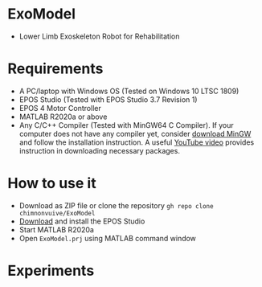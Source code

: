 # ExoModel
* Lower Limb Exoskeleton Robot for Rehabilitation

# Requirements
* A PC/laptop with Windows OS (Tested on Windows 10 LTSC 1809)
* EPOS Studio (Tested with EPOS Studio 3.7 Revision 1)
* EPOS 4 Motor Controller
* MATLAB R2020a or above
* Any C/C++ Compiler (Tested with MinGW64 C Compiler). If your computer does not have any compiler yet, consider [download MinGW](https://osdn.net/projects/mingw/downloads/68260/mingw-get-setup.exe/) and follow the installation instruction. A useful [YouTube video](https://www.youtube.com/watch?v=sXW2VLrQ3Bs) provides instruction in downloading necessary packages.

# How to use it
* Download as ZIP file or clone the repository `gh repo clone chimnonvuive/ExoModel`
* [Download](https://www.maxongroup.com/medias/sys_master/root/8942467743774/EPOS-2-4-IDX-Setup.zip) and install the EPOS Studio
* Start MATLAB R2020a
* Open `ExoModel.prj` using MATLAB command window

# Experiments
